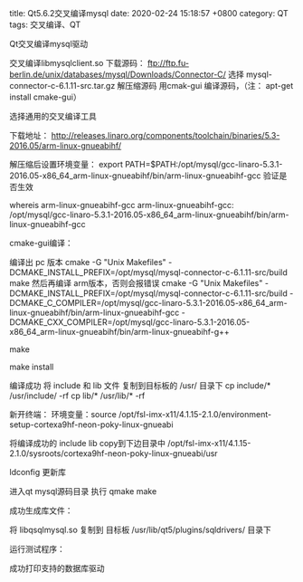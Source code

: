 title: Qt5.6.2交叉编译mysql
date:  2020-02-24 15:18:57 +0800
category: QT
tags: 交叉编译、QT


Qt交叉编译mysql驱动
 
交叉编译libmysqlclient.so
下载源码：
ftp://ftp.fu-berlin.de/unix/databases/mysql/Downloads/Connector-C/
选择  mysql-connector-c-6.1.11-src.tar.gz 
解压缩源码
用cmak-gui 编译源码，（注： apt-get install cmake-gui）
 
选择通用的交叉编译工具
 
下载地址：
http://releases.linaro.org/components/toolchain/binaries/5.3-2016.05/arm-linux-gnueabihf/
 
 
 
解压缩后设置环境变量：
export PATH=$PATH:/opt/mysql/gcc-linaro-5.3.1-2016.05-x86_64_arm-linux-gnueabihf/bin/arm-linux-gnueabihf-gcc
验证是否生效
  
whereis arm-linux-gnueabihf-gcc
arm-linux-gnueabihf-gcc: /opt/mysql/gcc-linaro-5.3.1-2016.05-x86_64_arm-linux-gnueabihf/bin/arm-linux-gnueabihf-gcc
  
 
 
cmake-gui编译：

编译出 pc 版本
cmake -G "Unix Makefiles" -DCMAKE_INSTALL_PREFIX=/opt/mysql/mysql-connector-c-6.1.11-src/build
make 
然后再编译 arm版本，否则会报错误
cmake -G "Unix Makefiles" -DCMAKE_INSTALL_PREFIX=/opt/mysql/mysql-connector-c-6.1.11-src/build  -DCMAKE_C_COMPILER=/opt/mysql/gcc-linaro-5.3.1-2016.05-x86_64_arm-linux-gnueabihf/bin/arm-linux-gnueabihf-gcc  -DCMAKE_CXX_COMPILER=/opt/mysql/gcc-linaro-5.3.1-2016.05-x86_64_arm-linux-gnueabihf/bin/arm-linux-gnueabihf-g++
 
make
 
make install
 
编译成功
将 include 和 lib 文件 复制到目标板的 /usr/ 目录下
cp include/*   /usr/include/  -rf 
cp lib/* /usr/lib/* -rf
 
新开终端：
环境变量：source /opt/fsl-imx-x11/4.1.15-2.1.0/environment-setup-cortexa9hf-neon-poky-linux-gnueabi 
 
将编译成功的 include lib copy到下边目录中
/opt/fsl-imx-x11/4.1.15-2.1.0/sysroots/cortexa9hf-neon-poky-linux-gnueabi/usr
 
 
 
 
ldconfig 更新库
 
进入qt mysql源码目录
执行 qmake
make
 
 
成功生成库文件：
 
 
 
将 libqsqlmysql.so 复制到 目标板 /usr/lib/qt5/plugins/sqldrivers/ 目录下
 
运行测试程序：
 
成功打印支持的数据库驱动
 
 


